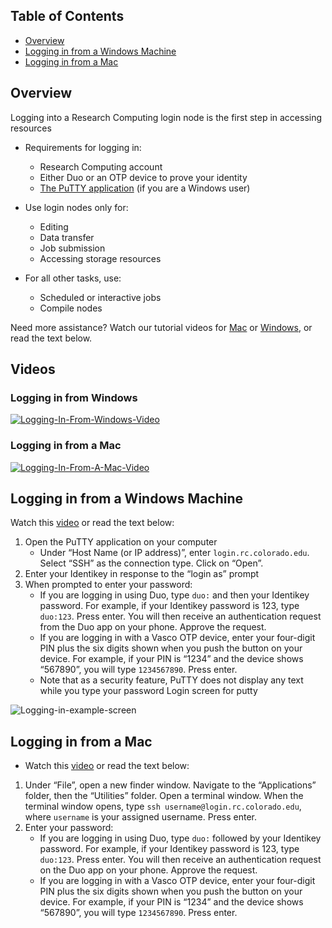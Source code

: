 ## Table of Contents

- [Overview](#overview)
- [Logging in from a Windows Machine](#logging-in-from-a-windows-machine)
- [Logging in from a Mac](#logging-in-from-a-mac)

## Overview

Logging into a Research Computing login node is the first step in accessing resources  

- Requirements for logging in:
    + Research Computing account
    + Either Duo or an OTP device to prove your identity
    + [The PuTTY application](https://www.putty.org/) (if you are a Windows user)  

- Use login nodes only for:
    + Editing
    + Data transfer
    + Job submission
    + Accessing storage resources  

- For all other tasks, use:
    + Scheduled or interactive jobs
    + Compile nodes  

Need more assistance? Watch our tutorial videos for [Mac](https://www.youtube.com/watch?v=2Mnr840YdiE) or [Windows](https://youtu.be/aUVdIShW7W4), or read the text below.

## Videos

### Logging in from Windows

[![Logging-In-From-Windows-Video](https://raw.githubusercontent.com/ResearchComputing/Research-Computing-User-Tutorials/master/Logging-in/Logging-In-Windows.jpg)](https://youtu.be/aUVdIShW7W4)

### Logging in from a Mac

[![Logging-In-From-A-Mac-Video](https://raw.githubusercontent.com/ResearchComputing/Research-Computing-User-Tutorials/master/Logging-in/Logging-In-Mac-Vid.jpg)](https://www.youtube.com/watch?v=2Mnr840YdiE)

## Logging in from a Windows Machine

Watch this [video](https://youtu.be/aUVdIShW7W4) or read the text below:

1. Open the PuTTY application on your computer
    * Under “Host Name (or IP address)”, enter `login.rc.colorado.edu`. Select “SSH” as the connection type. Click on “Open”.
2. Enter your Identikey in response to the “login as” prompt
3. When prompted to enter your password:
    * If you are logging in using Duo, type `duo:` and then your Identikey password. For example, if your Identikey password is 123, type `duo:123`. Press enter. You will then receive an authentication request from the Duo app on your phone. Approve the request.
    * If you are logging in with a Vasco OTP device, enter your four-digit PIN plus the six digits shown when you push the button on your device. For example, if your PIN is “1234” and the device shows “567890”, you will type `1234567890`. Press enter.
    * Note that as a security feature, PuTTY does not display any text while you type your password
Login screen for putty

![Logging-in-example-screen](https://raw.githubusercontent.com/ResearchComputing/Research-Computing-User-Tutorials/master/Logging-in/Logging-In-Pic1.png)

## Logging in from a Mac

- Watch this [video](https://www.youtube.com/watch?v=2Mnr840YdiE) or read the text below:


1. Under “File”, open a new finder window. Navigate to the “Applications” folder, then the “Utilities” folder. Open a terminal window. When the terminal window opens, type `ssh username@login.rc.colorado.edu`, where `username` is your assigned username. Press enter.
2. Enter your password:
    * If you are logging in using Duo, type `duo:` followed by your Identikey password. For example, if your Identikey password is 123, type `duo:123`. Press enter. You will then receive an authentication request on the Duo app on your phone. Approve the request.
    * If you are logging in with a Vasco OTP device, enter your four-digit PIN plus the six digits shown when you push the button on your device. For example, if your PIN is “1234” and the device shows “567890”, you will type `1234567890`. Press enter.
